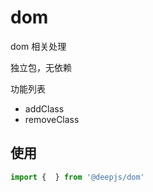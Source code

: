 # dom

dom 相关处理

独立包，无依赖

功能列表

- addClass
- removeClass

## 使用

```js
import {  } from '@deepjs/dom'

```
